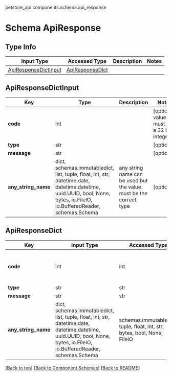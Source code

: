 petstore_api.components.schema.api_response
# Schema ApiResponse

## Type Info
Input Type | Accessed Type | Description | Notes
------------ | ------------- | ------------- | -------------
[ApiResponseDictInput](#apiresponsedictinput) | [ApiResponseDict](#apiresponsedict) |  |

## ApiResponseDictInput
Key | Type |  Description | Notes
------------ | ------------- | ------------- | -------------
**code** | int |  | [optional] value must be a 32 bit integer
**type** | str |  | [optional]
**message** | str |  | [optional]
**any_string_name** | dict, schemas.immutabledict, list, tuple, float, int, str, datetime.date, datetime.datetime, uuid.UUID, bool, None, bytes, io.FileIO, io.BufferedReader, schemas.Schema | any string name can be used but the value must be the correct type | [optional]

## ApiResponseDict
Key | Input Type | Accessed Type | Description | Notes
------------ | ------------- | ------------- | ------------- | -------------
**code** | int | int |  | [optional] value must be a 32 bit integer
**type** | str | str |  | [optional]
**message** | str | str |  | [optional]
**any_string_name** | dict, schemas.immutabledict, list, tuple, float, int, str, datetime.date, datetime.datetime, uuid.UUID, bool, None, bytes, io.FileIO, io.BufferedReader, schemas.Schema | schemas.immutabledict, tuple, float, int, str, bytes, bool, None, FileIO | any string name can be used but the value must be the correct type | [optional]

[[Back to top]](#top) [[Back to Component Schemas]](../../../README.md#Component-Schemas) [[Back to README]](../../../README.md)
